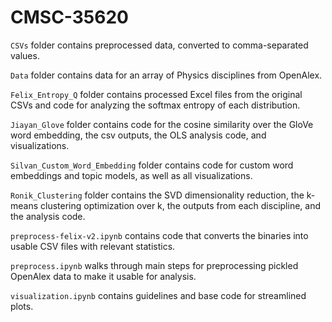 # CMSC-35620

`CSVs` folder contains preprocessed data, converted to comma-separated values.

`Data` folder contains data for an array of Physics disciplines from OpenAlex.

`Felix_Entropy_Q` folder contains processed Excel files from the original CSVs and code for analyzing the softmax entropy of each distribution.

`Jiayan_Glove` folder contains code for the cosine similarity over the GloVe word embedding, the csv outputs, the OLS analysis code, and visualizations.

`Silvan_Custom_Word_Embedding` folder contains code for custom word embeddings and topic models, as well as all visualizations.

`Ronik_Clustering` folder contains the SVD dimensionality reduction, the k-means clustering optimization over k, the outputs from each discipline, and the analysis code. 

`preprocess-felix-v2.ipynb` contains code that converts the binaries into usable CSV files with relevant statistics.

`preprocess.ipynb` walks through main steps for preprocessing pickled OpenAlex data to make it usable for analysis.

`visualization.ipynb` contains guidelines and base code for streamlined plots.
